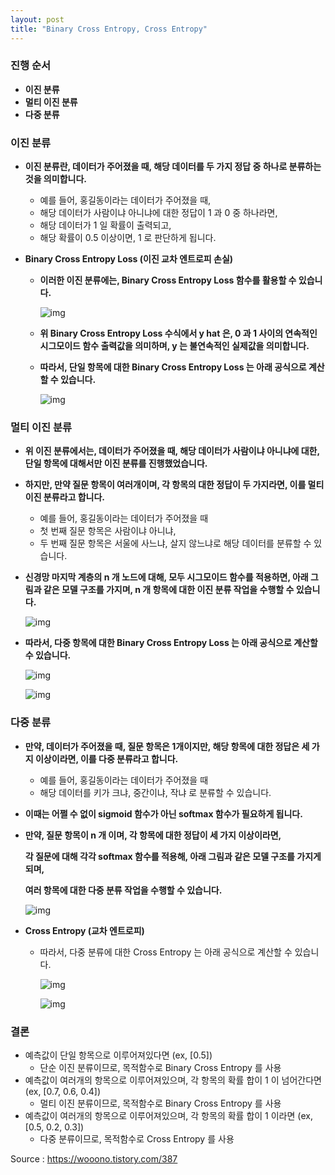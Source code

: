 ```yaml
---
layout: post
title: "Binary Cross Entropy, Cross Entropy"
---
```


### 진행 순서

- **이진 분류**
- **멀티 이진 분류**
- **다중 분류**

### 이진 분류

- **이진 분류란, 데이터가 주어졌을 때, 해당 데이터를 두 가지 정답 중 하나로 분류하는 것을 의미합니다.**

  - 예를 들어, 홍길동이라는 데이터가 주어졌을 때,
  - 해당 데이터가 사람이냐 아니냐에 대한 정답이 1 과 0 중 하나라면,
  - 해당 데이터가 1 일 확률이 출력되고,
  - 해당 확률이 0.5 이상이면, 1 로 판단하게 됩니다.

- **Binary Cross Entropy Loss (이진 교차 엔트로피 손실)**

  - **이러한 이진 분류에는, Binary Cross Entropy Loss 함수를 활용할 수 있습니다.**

    

    ![img](https://blog.kakaocdn.net/dn/b5UIJv/btrmyDwKUdQ/0li6bQSGJnqTtomFc6Nh9K/img.png)

    

  - **위 Binary Cross Entropy Loss 수식에서 y hat 은, 0 과 1 사이의 연속적인 시그모이드 함수 출력값을 의미하며, y 는 불연속적인 실제값을 의미합니다.**

  - **따라서, 단일 항목에 대한 Binary Cross Entropy Loss 는 아래 공식으로 계산할 수 있습니다.**

    

    ![img](https://blog.kakaocdn.net/dn/kZqzq/btrmzjL4YzO/BE7fPLiq9hoixNKBiQYGm1/img.png)

    

### 멀티 이진 분류

- **위 이진 분류에서는, 데이터가 주어졌을 때, 해당 데이터가 사람이냐 아니냐에 대한, 단일 항목에 대해서만 이진 분류를 진행했었습니다.**

- **하지만, 만약 질문 항목이 여러개이며, 각 항목의 대한 정답이 두 가지라면, 이를 멀티 이진 분류라고 합니다.**

  - 예를 들어, 홍길동이라는 데이터가 주어졌을 때
  - 첫 번째 질문 항목은 사람이냐 아니냐,
  - 두 번째 질문 항목은 서울에 사느냐, 살지 않느냐로 해당 데이터를 분류할 수 있습니다.

- **신경망 마지막 계층의 n 개 노드에 대해, 모두 시그모이드 함수를 적용하면, 아래 그림과 같은 모델 구조를 가지며, n 개 항목에 대한 이진 분류 작업을 수행할 수 있습니다.**

  

  ![img](https://blog.kakaocdn.net/dn/c9REfy/btrmxhVixck/opS2hC3avgCpZk9ISxLKFk/img.png)

  

- **따라서, 다중 항목에 대한 Binary Cross Entropy Loss 는 아래 공식으로 계산할 수 있습니다.**

  

  ![img](https://blog.kakaocdn.net/dn/d12cbx/btrmyDjhaAR/KO1OIssU1BBkzlhVovomUk/img.png)

  

  

  ![img](https://blog.kakaocdn.net/dn/BbMEa/btrmGXNM5uu/9TzKC7cqcHs8R17uDAt3jK/img.png)

  

### 다중 분류

- **만약, 데이터가 주어졌을 때, 질문 항목은 1개이지만, 해당 항목에 대한 정답은 세 가지 이상이라면, 이를 다중 분류라고 합니다.**

  - 예를 들어, 홍길동이라는 데이터가 주어졌을 때
  - 해당 데이터를 키가 크냐, 중간이냐, 작냐 로 분류할 수 있습니다.

- **이때는 어쩔 수 없이 sigmoid 함수가 아닌 softmax 함수가 필요하게 됩니다.**

- **만약, 질문 항목이 n 개 이며, 각 항목에 대한 정답이 세 가지 이상이라면,**

  **각 질문에 대해 각각 softmax 함수를 적용해, 아래 그림과 같은 모델 구조를 가지게 되며,**

  **여러 항목에 대한 다중 분류 작업을 수행할 수 있습니다.**

  

  ![img](https://blog.kakaocdn.net/dn/bBEJgH/btrmEiLWFiP/Ts419IK4kd7z5If93cgzqk/img.png)

  

- **Cross Entropy (교차 엔트로피)**

  - 따라서, 다중 분류에 대한 Cross Entropy 는 아래 공식으로 계산할 수 있습니다.

    

    ![img](https://blog.kakaocdn.net/dn/XFBF2/btrmGXtuvXa/Jdhzw7bz2GbQXyUikpVng0/img.png)

    

    

    ![img](https://blog.kakaocdn.net/dn/lo1tQ/btrmyjZQlLA/tm4T9esdLncAGaeD8RYNB1/img.png)

    

### 결론

- 예측값이 단일 항목으로 이루어져있다면 (ex, [0.5])
  - 단순 이진 분류이므로, 목적함수로 Binary Cross Entropy 를 사용
- 예측값이 여러개의 항목으로 이루어져있으며, 각 항목의 확률 합이 1 이 넘어간다면 (ex, [0.7, 0.6, 0.4])
  - 멀티 이진 분류이므로, 목적함수로 Binary Cross Entropy 를 사용
- 예측값이 여러개의 항목으로 이루어져있으며, 각 항목의 확률 합이 1 이라면 (ex, [0.5, 0.2, 0.3])
  - 다중 분류이므로, 목적함수로 Cross Entropy 를 사용



Source : https://wooono.tistory.com/387